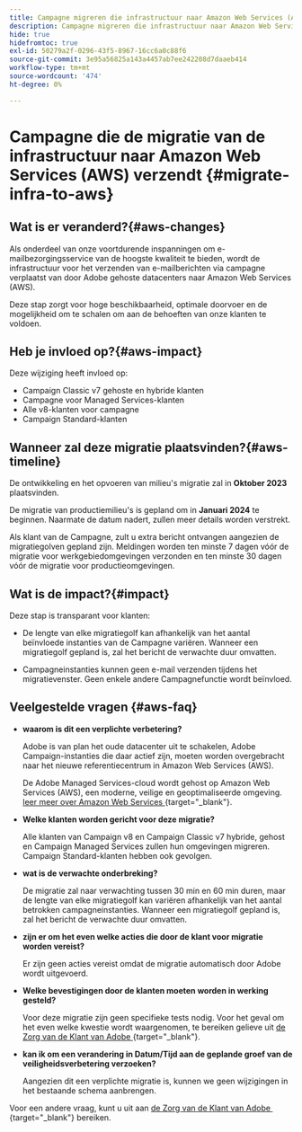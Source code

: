 ```yaml
---
title: Campagne migreren die infrastructuur naar Amazon Web Services (AWS) verzendt
description: Campagne migreren die infrastructuur naar Amazon Web Services (AWS) verzendt
hide: true
hidefromtoc: true
exl-id: 50279a2f-0296-43f5-8967-16cc6a0c88f6
source-git-commit: 3e95a56825a143a4457ab7ee242208d7daaeb414
workflow-type: tm+mt
source-wordcount: '474'
ht-degree: 0%

---
```


# Campagne die de migratie van de infrastructuur naar Amazon Web Services (AWS) verzendt {#migrate-infra-to-aws}

## Wat is er veranderd?{#aws-changes}

Als onderdeel van onze voortdurende inspanningen om e-mailbezorgingsservice van de hoogste kwaliteit te bieden, wordt de infrastructuur voor het verzenden van e-mailberichten via campagne verplaatst van door Adobe gehoste datacenters naar Amazon Web Services (AWS).

Deze stap zorgt voor hoge beschikbaarheid, optimale doorvoer en de mogelijkheid om te schalen om aan de behoeften van onze klanten te voldoen.

## Heb je invloed op?{#aws-impact}

Deze wijziging heeft invloed op:

* Campaign Classic v7 gehoste en hybride klanten
* Campagne voor Managed Services-klanten
* Alle v8-klanten voor campagne
* Campaign Standard-klanten

## Wanneer zal deze migratie plaatsvinden?{#aws-timeline}

De ontwikkeling en het opvoeren van milieu&#39;s migratie zal in **Oktober 2023** plaatsvinden.

De migratie van productiemilieu&#39;s is gepland om in **Januari 2024** te beginnen. Naarmate de datum nadert, zullen meer details worden verstrekt.

Als klant van de Campagne, zult u extra bericht ontvangen aangezien de migratiegolven gepland zijn. Meldingen worden ten minste 7 dagen vóór de migratie voor werkgebiedomgevingen verzonden en ten minste 30 dagen vóór de migratie voor productieomgevingen.

## Wat is de impact?{#impact}

Deze stap is transparant voor klanten:

* De lengte van elke migratiegolf kan afhankelijk van het aantal beïnvloede instanties van de Campagne variëren. Wanneer een migratiegolf gepland is, zal het bericht de verwachte duur omvatten.

* Campagneinstanties kunnen geen e-mail verzenden tijdens het migratievenster. Geen enkele andere Campagnefunctie wordt beïnvloed.


## Veelgestelde vragen {#aws-faq}

* **waarom is dit een verplichte verbetering?**

  Adobe is van plan het oude datacenter uit te schakelen, Adobe Campaign-instanties die daar actief zijn, moeten worden overgebracht naar het nieuwe referentiecentrum in Amazon Web Services (AWS).

  De Adobe Managed Services-cloud wordt gehost op Amazon Web Services (AWS), een moderne, veilige en geoptimaliseerde omgeving. [&#x200B; leer meer over Amazon Web Services &#x200B;](https://aws.amazon.com/application-hosting/benefits/){target="_blank"}.

* **Welke klanten worden gericht voor deze migratie?**

  Alle klanten van Campaign v8 en Campaign Classic v7 hybride, gehost en Campaign Managed Services zullen hun omgevingen migreren. Campaign Standard-klanten hebben ook gevolgen.

* **wat is de verwachte onderbreking?**

  De migratie zal naar verwachting tussen 30 min en 60 min duren, maar de lengte van elke migratiegolf kan variëren afhankelijk van het aantal betrokken campagneinstanties. Wanneer een migratiegolf gepland is, zal het bericht de verwachte duur omvatten.

* **zijn er om het even welke acties die door de klant voor migratie worden vereist?**

  Er zijn geen acties vereist omdat de migratie automatisch door Adobe wordt uitgevoerd.

* **Welke bevestigingen door de klanten moeten worden in werking gesteld?**

  Voor deze migratie zijn geen specifieke tests nodig. Voor het geval om het even welke kwestie wordt waargenomen, te bereiken gelieve uit [&#x200B; de Zorg van de Klant van Adobe &#x200B;](https://experienceleague.adobe.com/nl?support-solution=Campaign#support){target="_blank"}.


* **kan ik om een verandering in Datum/Tijd aan de geplande groef van de veiligheidsverbetering verzoeken?**

  Aangezien dit een verplichte migratie is, kunnen we geen wijzigingen in het bestaande schema aanbrengen.

Voor een andere vraag, kunt u uit aan [&#x200B; de Zorg van de Klant van Adobe &#x200B;](https://experienceleague.adobe.com/nl?support-solution=Campaign#support){target="_blank"} bereiken.
